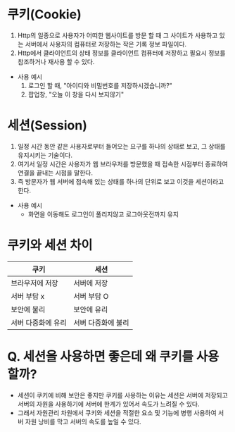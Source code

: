 # 쿠키(Cookie)
<!-- content -->
1. Http의 일종으로 사용자가 어떠한 웹사이트를 방문 할 때 그 사이트가 사용하고 있는 서버에서 사용자의 컴퓨터로 저장하는 작은 기록 정보 파일이다.
2. Http에서 클라이언트의 상태 정보를 클라이언트 컴퓨터에 저장하고 필요시 정보를 참조하거나 재사용 할 수 있다.
- 사용 예시
    1. 로그인 할 때, "아이디와 비밀번호를 저장하시겠습니까?"
    2. 팝업창, "오늘 이 창을 다시 보지않기"

# 세션(Session)
<!-- content -->
1. 일정 시간 동안 같은 사용자로부터 들어오는 요구를 하나의 상태로 보고, 그 상태를 유지시키는 기술이다.
2. 여기서 일정 시간은 사용자가 웹 브라우저를 방문했을 때 접속한 시점부터 종료하여 연결을 끝내는 시점을 말한다.
3. 즉 방문자가 웹 서버에 접속해 있는 상태를 하나의 단위로 보고 이것을 세션이라고 한다.
- 사용 예시
    - 화면을 이동해도 로그인이 풀리지않고 로그아웃전까지 유지

# 쿠키와 세션 차이

|쿠키|세션|
|---|---|
|브라우저에 저장|서버에 저장|
|서버 부담 x|서버 부담 O|
|보안에 불리|보안에 유리|
|서버 다중화에 유리|서버 다중화에 불리|

# Q. 세션을 사용하면 좋은데 왜 쿠키를 사용할까?
- 세션이 쿠키에 비해 보안은 좋지만 쿠키를 사용하는 이유는 세션은 서버에 저장되고 서버의 자원을 사용하기에 서버에 한계가 있어서 속도가 느려질 수 있다. 
- 그래서 자원관리 차원에서 쿠키와 세션을 적절한 요소 및 기능에 병행 사용하여 서버 자원 낭비를 막고 서버의 속도를 높일 수 있다.